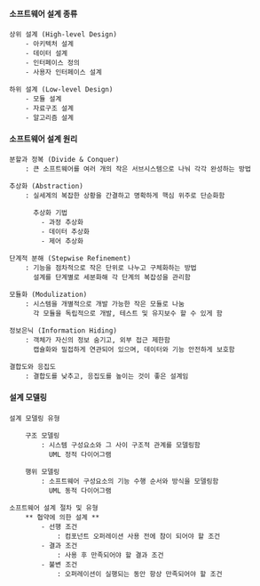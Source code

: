 #### 소프트웨어 설계 종류
    상위 설계 (High-level Design)
        - 아키텍처 설계
        - 데이터 설계
        - 인터페이스 정의
        - 사용자 인터페이스 설계

    하위 설계 (Low-level Design)
        - 모듈 설계
        - 자료구조 설계
        - 알고리즘 설계


#### 소프트웨어 설계 원리
    분할과 정복 (Divide & Conquer)
        : 큰 소프트웨어를 여러 개의 작은 서브시스템으로 나눠 각각 완성하는 방법

    추상화 (Abstraction)
        : 실세계의 복잡한 상황을 간결하고 명확하게 핵심 위주로 단순화함
          
          추상화 기법
            - 과정 추상화
            - 데이터 추상화
            - 제어 추상화
    
    단계적 분해 (Stepwise Refinement)
        : 기능을 점차적으로 작은 단위로 나누고 구체화하는 방법
          설계를 단계별로 세분화해 각 단계의 복잡성을 관리함
    
    모듈화 (Modulization)
        : 시스템을 개별적으로 개발 가능한 작은 모듈로 나눔
          각 모듈을 독립적으로 개발, 테스트 및 유지보수 할 수 있게 함
    
    정보은닉 (Information Hiding)
        : 객체가 자신의 정보 숨기고, 외부 접근 제한함
          캡슐화와 밀접하게 연관되어 있으며, 데이터와 기능 안전하게 보호함
    
    결합도와 응집도
        : 결합도를 낮추고, 응집도를 높이는 것이 좋은 설계임


#### 설계 모델링
    설계 모델링 유형
        
        구조 모델링
            : 시스템 구성요소와 그 사이 구조적 관계를 모델링함
              UML 정적 다이어그램
        
        행위 모델링
            : 소프트웨어 구성요소의 기능 수행 순서와 방식을 모델링함
              UML 동적 다이어그램

    소프트웨어 설계 절차 및 유형
        ** 협약에 의한 설계 **
            - 선행 조건
                : 컴포넌트 오퍼레이션 사용 전에 참이 되어야 할 조건
            - 결과 조건
                : 사용 후 만족되어야 할 결과 조건
            - 불변 조건
                : 오퍼레이션이 실행되는 동안 항상 만족되어야 할 조건

    
